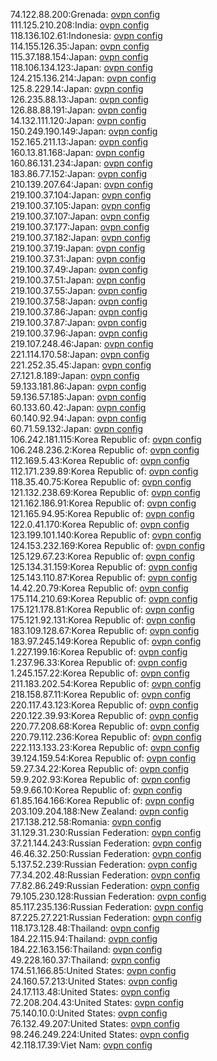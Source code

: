 74.122.88.200:Grenada: [ovpn config](vpn/74_122_88_200.ovpn)  
111.125.210.208:India: [ovpn config](vpn/111_125_210_208.ovpn)  
118.136.102.61:Indonesia: [ovpn config](vpn/118_136_102_61.ovpn)  
114.155.126.35:Japan: [ovpn config](vpn/114_155_126_35.ovpn)  
115.37.188.154:Japan: [ovpn config](vpn/115_37_188_154.ovpn)  
118.106.134.123:Japan: [ovpn config](vpn/118_106_134_123.ovpn)  
124.215.136.214:Japan: [ovpn config](vpn/124_215_136_214.ovpn)  
125.8.229.14:Japan: [ovpn config](vpn/125_8_229_14.ovpn)  
126.235.88.13:Japan: [ovpn config](vpn/126_235_88_13.ovpn)  
126.88.88.191:Japan: [ovpn config](vpn/126_88_88_191.ovpn)  
14.132.111.120:Japan: [ovpn config](vpn/14_132_111_120.ovpn)  
150.249.190.149:Japan: [ovpn config](vpn/150_249_190_149.ovpn)  
152.165.211.13:Japan: [ovpn config](vpn/152_165_211_13.ovpn)  
160.13.81.168:Japan: [ovpn config](vpn/160_13_81_168.ovpn)  
160.86.131.234:Japan: [ovpn config](vpn/160_86_131_234.ovpn)  
183.86.77.152:Japan: [ovpn config](vpn/183_86_77_152.ovpn)  
210.139.207.64:Japan: [ovpn config](vpn/210_139_207_64.ovpn)  
219.100.37.104:Japan: [ovpn config](vpn/219_100_37_104.ovpn)  
219.100.37.105:Japan: [ovpn config](vpn/219_100_37_105.ovpn)  
219.100.37.107:Japan: [ovpn config](vpn/219_100_37_107.ovpn)  
219.100.37.177:Japan: [ovpn config](vpn/219_100_37_177.ovpn)  
219.100.37.182:Japan: [ovpn config](vpn/219_100_37_182.ovpn)  
219.100.37.19:Japan: [ovpn config](vpn/219_100_37_19.ovpn)  
219.100.37.31:Japan: [ovpn config](vpn/219_100_37_31.ovpn)  
219.100.37.49:Japan: [ovpn config](vpn/219_100_37_49.ovpn)  
219.100.37.51:Japan: [ovpn config](vpn/219_100_37_51.ovpn)  
219.100.37.55:Japan: [ovpn config](vpn/219_100_37_55.ovpn)  
219.100.37.58:Japan: [ovpn config](vpn/219_100_37_58.ovpn)  
219.100.37.86:Japan: [ovpn config](vpn/219_100_37_86.ovpn)  
219.100.37.87:Japan: [ovpn config](vpn/219_100_37_87.ovpn)  
219.100.37.96:Japan: [ovpn config](vpn/219_100_37_96.ovpn)  
219.107.248.46:Japan: [ovpn config](vpn/219_107_248_46.ovpn)  
221.114.170.58:Japan: [ovpn config](vpn/221_114_170_58.ovpn)  
221.252.35.45:Japan: [ovpn config](vpn/221_252_35_45.ovpn)  
27.121.8.189:Japan: [ovpn config](vpn/27_121_8_189.ovpn)  
59.133.181.86:Japan: [ovpn config](vpn/59_133_181_86.ovpn)  
59.136.57.185:Japan: [ovpn config](vpn/59_136_57_185.ovpn)  
60.133.60.42:Japan: [ovpn config](vpn/60_133_60_42.ovpn)  
60.140.92.94:Japan: [ovpn config](vpn/60_140_92_94.ovpn)  
60.71.59.132:Japan: [ovpn config](vpn/60_71_59_132.ovpn)  
106.242.181.115:Korea Republic of: [ovpn config](vpn/106_242_181_115.ovpn)  
106.248.236.2:Korea Republic of: [ovpn config](vpn/106_248_236_2.ovpn)  
112.169.5.43:Korea Republic of: [ovpn config](vpn/112_169_5_43.ovpn)  
112.171.239.89:Korea Republic of: [ovpn config](vpn/112_171_239_89.ovpn)  
118.35.40.75:Korea Republic of: [ovpn config](vpn/118_35_40_75.ovpn)  
121.132.238.69:Korea Republic of: [ovpn config](vpn/121_132_238_69.ovpn)  
121.162.186.91:Korea Republic of: [ovpn config](vpn/121_162_186_91.ovpn)  
121.165.94.95:Korea Republic of: [ovpn config](vpn/121_165_94_95.ovpn)  
122.0.41.170:Korea Republic of: [ovpn config](vpn/122_0_41_170.ovpn)  
123.199.101.140:Korea Republic of: [ovpn config](vpn/123_199_101_140.ovpn)  
124.153.232.169:Korea Republic of: [ovpn config](vpn/124_153_232_169.ovpn)  
125.129.67.23:Korea Republic of: [ovpn config](vpn/125_129_67_23.ovpn)  
125.134.31.159:Korea Republic of: [ovpn config](vpn/125_134_31_159.ovpn)  
125.143.110.87:Korea Republic of: [ovpn config](vpn/125_143_110_87.ovpn)  
14.42.20.79:Korea Republic of: [ovpn config](vpn/14_42_20_79.ovpn)  
175.114.210.69:Korea Republic of: [ovpn config](vpn/175_114_210_69.ovpn)  
175.121.178.81:Korea Republic of: [ovpn config](vpn/175_121_178_81.ovpn)  
175.121.92.131:Korea Republic of: [ovpn config](vpn/175_121_92_131.ovpn)  
183.109.128.67:Korea Republic of: [ovpn config](vpn/183_109_128_67.ovpn)  
183.97.245.149:Korea Republic of: [ovpn config](vpn/183_97_245_149.ovpn)  
1.227.199.16:Korea Republic of: [ovpn config](vpn/1_227_199_16.ovpn)  
1.237.96.33:Korea Republic of: [ovpn config](vpn/1_237_96_33.ovpn)  
1.245.157.22:Korea Republic of: [ovpn config](vpn/1_245_157_22.ovpn)  
211.183.202.54:Korea Republic of: [ovpn config](vpn/211_183_202_54.ovpn)  
218.158.87.11:Korea Republic of: [ovpn config](vpn/218_158_87_11.ovpn)  
220.117.43.123:Korea Republic of: [ovpn config](vpn/220_117_43_123.ovpn)  
220.122.39.93:Korea Republic of: [ovpn config](vpn/220_122_39_93.ovpn)  
220.77.208.68:Korea Republic of: [ovpn config](vpn/220_77_208_68.ovpn)  
220.79.112.236:Korea Republic of: [ovpn config](vpn/220_79_112_236.ovpn)  
222.113.133.23:Korea Republic of: [ovpn config](vpn/222_113_133_23.ovpn)  
39.124.159.54:Korea Republic of: [ovpn config](vpn/39_124_159_54.ovpn)  
59.27.34.22:Korea Republic of: [ovpn config](vpn/59_27_34_22.ovpn)  
59.9.202.93:Korea Republic of: [ovpn config](vpn/59_9_202_93.ovpn)  
59.9.66.10:Korea Republic of: [ovpn config](vpn/59_9_66_10.ovpn)  
61.85.164.166:Korea Republic of: [ovpn config](vpn/61_85_164_166.ovpn)  
203.109.204.188:New Zealand: [ovpn config](vpn/203_109_204_188.ovpn)  
217.138.212.58:Romania: [ovpn config](vpn/217_138_212_58.ovpn)  
31.129.31.230:Russian Federation: [ovpn config](vpn/31_129_31_230.ovpn)  
37.21.144.243:Russian Federation: [ovpn config](vpn/37_21_144_243.ovpn)  
46.46.32.250:Russian Federation: [ovpn config](vpn/46_46_32_250.ovpn)  
5.137.52.239:Russian Federation: [ovpn config](vpn/5_137_52_239.ovpn)  
77.34.202.48:Russian Federation: [ovpn config](vpn/77_34_202_48.ovpn)  
77.82.86.249:Russian Federation: [ovpn config](vpn/77_82_86_249.ovpn)  
79.105.230.128:Russian Federation: [ovpn config](vpn/79_105_230_128.ovpn)  
85.117.235.136:Russian Federation: [ovpn config](vpn/85_117_235_136.ovpn)  
87.225.27.221:Russian Federation: [ovpn config](vpn/87_225_27_221.ovpn)  
118.173.128.48:Thailand: [ovpn config](vpn/118_173_128_48.ovpn)  
184.22.115.94:Thailand: [ovpn config](vpn/184_22_115_94.ovpn)  
184.22.163.156:Thailand: [ovpn config](vpn/184_22_163_156.ovpn)  
49.228.160.37:Thailand: [ovpn config](vpn/49_228_160_37.ovpn)  
174.51.166.85:United States: [ovpn config](vpn/174_51_166_85.ovpn)  
24.160.57.213:United States: [ovpn config](vpn/24_160_57_213.ovpn)  
24.17.113.48:United States: [ovpn config](vpn/24_17_113_48.ovpn)  
72.208.204.43:United States: [ovpn config](vpn/72_208_204_43.ovpn)  
75.140.10.0:United States: [ovpn config](vpn/75_140_10_0.ovpn)  
76.132.49.207:United States: [ovpn config](vpn/76_132_49_207.ovpn)  
98.246.249.224:United States: [ovpn config](vpn/98_246_249_224.ovpn)  
42.118.17.39:Viet Nam: [ovpn config](vpn/42_118_17_39.ovpn)  
